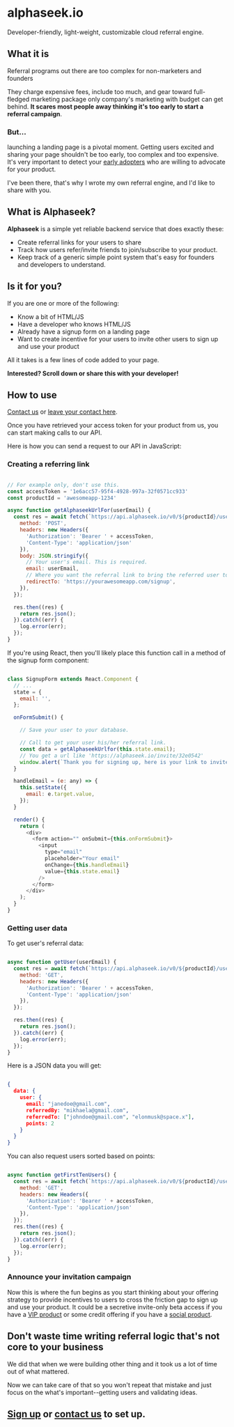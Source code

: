 # alphaseek.io

Developer-friendly, light-weight, customizable cloud referral engine.

## What it is

Referral programs out there are too complex for non-marketers and founders

They charge expensive fees, include too much, and gear toward full-fledged marketing package only company's marketing with budget can get behind. **It scares most people away thinking it's too early to start a referral campaign**.

### But...

launching a landing page is a pivotal moment. Getting users excited and sharing your page shouldn't be too early, too complex and too expensive. It's very important to detect your [early adopters](https://www.interaction-design.org/literature/article/understanding-early-adopters-and-customer-adoption-patterns) who are willing to advocate for your product.

I've been there, that's why I wrote my own referral engine, and I'd like to share with you.

## What is Alphaseek?
**Alphaseek** is a simple yet reliable backend service that does exactly these:

- Create referral links for your users to share
- Track how users refer/invite friends to join/subscribe to your product.
- Keep track of a generic simple point system that's easy for founders and developers to understand.

## Is it for you?

If you are one or more of the following:

- Know a bit of HTML/JS
- Have a developer who knows HTML/JS
- Already have a signup form on a landing page
- Want to create incentive for your users to invite other users
to sign up and use your product

All it takes is a few lines of code added to your page.

**Interested? Scroll down or share this with your developer!**

## How to use

[Contact us](+13476092126) or [leave your contact here](https://alphaseek.typeform.com/to/kBUVWb).

Once you have retrieved your access token for your product from us, you can start making calls to our API.

Here is how you can send a request to our API in JavaScript:

### Creating a referring link

```javascript

// For example only, don't use this.
const accessToken = '1e6acc57-95f4-4928-997a-32f0571cc933'
const productId = 'awesomeapp-1234'

async function getAlphaseekUrlFor(userEmail) {
  const res = await fetch(`https://api.alphaseek.io/v0/${productId}/users`, {
    method: 'POST',
    headers: new Headers({
      'Authorization': 'Bearer ' + accessToken,
      'Content-Type': 'application/json'
    }),
    body: JSON.stringify({
      // Your user's email. This is required.
      email: userEmail,
      // Where you want the referral link to bring the referred user to.
      redirectTo: 'https://yourawesomeapp.com/signup',
    }),
  });

  res.then((res) {
    return res.json();
  }).catch((err) {
    log.error(err);
  });
}

```

If you're using React, then you'll likely place this function call in a method of the signup form component:

```javascript

class SignupForm extends React.Component {
  // ...
  state = {
    email: '',
  };

  onFormSubmit() {

    // Save your user to your database.

    // Call to get your user his/her referral link.
    const data = getAlphaseekUrlfor(this.state.email);
    // You get a url like 'https://alphaseek.io/invite/32e0542'
    window.alert(`Thank you for signing up, here is your link to invite friends: ${data.url}`);
  }

  handleEmail = (e: any) => {
    this.setState({
      email: e.target.value,
    });
  }

  render() {
    return (
      <div>
        <form action="" onSubmit={this.onFormSubmit}>
          <input
            type="email"
            placeholder="Your email"
            onChange={this.handleEmail}
            value={this.state.email}
          />
        </form>
      </div>
    );
  }
}

```

### Getting user data

To get user's referral data:

```javascript

async function getUser(userEmail) {
  const res = await fetch(`https://api.alphaseek.io/v0/${productId}/users/${userEmail}`, {
    method: 'GET',
    headers: new Headers({
      'Authorization': 'Bearer ' + accessToken,
      'Content-Type': 'application/json'
    }),
  });

  res.then((res) {
    return res.json();
  }).catch((err) {
    log.error(err);
  });
}

```

Here is a JSON data you will get:

```json

{
  data: {
    user: {
      email: "janedoe@gmail.com",
      referredBy: "mikhaela@gmail.com",
      referredTo: ["johndoe@gmail.com", "elonmusk@space.x"],
      points: 2
    }
  }
}

```

You can also request users sorted based on points:

```javascript

async function getFirstTenUsers() {
  const res = await fetch(`https://api.alphaseek.io/v0/${productId}/users?page_size=10&sort=desc`, {
    method: 'GET',
    headers: new Headers({
      'Authorization': 'Bearer ' + accessToken,
      'Content-Type': 'application/json'
    }),
  });
  res.then((res) {
    return res.json();
  }).catch((err) {
    log.error(err);
  });
}

```

### Announce your invitation campaign

Now this is where the fun begins as you start thinking about your offering strategy to provide incentives to users to cross the friction gap to sign up and use your product. It could be a secretive invite-only beta access if you have a [VIP product](https://superhuman.com/) or some credit offering if you have a [social product](https://help.uber.com/partners/article/referring-drivers-and-riders?nodeId=03db9e2b-270b-4fdb-95a7-afce7c6b4b3b).

## Don't waste time writing referral logic that's not core to your business

We did that when we were building other thing and it took us a lot of time out of what mattered.

Now we can take care of that so you won't repeat that mistake and just focus on the what's important--getting users and validating ideas.

## [Sign up](https://alphaseek.typeform.com/to/kBUVWb) or [contact us](+13476092126) to set up.